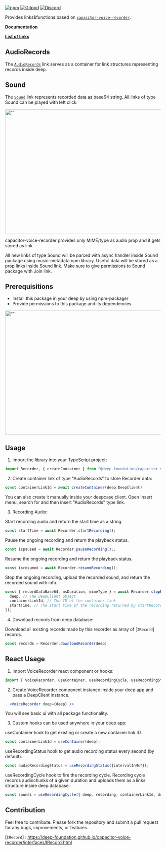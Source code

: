 [![npm](https://img.shields.io/npm/v/@deep-foundation/capacitor-voice-recorder.svg)](https://www.npmjs.com/package/@deep-foundation/capacitor-voice-recorder) 
[![Gitpod](https://img.shields.io/badge/Gitpod-ready--to--code-blue?logo=gitpod)](https://gitpod.io/#https://github.com/deep-foundation/capacitor-voice-recorder) 
[![Discord](https://badgen.net/badge/icon/discord?icon=discord&label&color=purple)](https://discord.gg/deep-foundation)

Provides links&functions based on [`capacitor-voice-recorder`](https://www.npmjs.com/package/capacitor-voice-recorder). 

[**Documentation**](https://deep-foundation.github.io/capacitor-voice-recorder/) 

[**List of links**](https://deep-foundation.github.io/capacitor-voice-recorder/enums/LinkName.html)

## AudioRecords

The [`AudioRecords`] link serves as a container for link structures representing records inside deep.  

## Sound

The [`Sound`] link represents recorded data as base64 string.
All links of type Sound can be played with left click.

<img src="https://github.com/deep-foundation/capacitor-voice-recorder/assets/44348954/80bacb4c-4533-4c63-afbc-565602f1ad9a" alt= “” width="600" height="400">

capacitor-voice-recorder provides only MIME/type as audio prop and it gets stored as link.

All new links of type Sound will be parced with async handler inside Sound package using music-metadata npm library. 
Useful data will be stored as a prop links inside Sound link.
Make sure to give permissions to Sound package with Join link.

## Prerequisitions
- Install this package in your deep by using npm-packager
- Provide permissions to this package and its dependencies.

<img src="https://github.com/deep-foundation/capacitor-voice-recorder/assets/44348954/e738da95-170e-4e8a-b9a5-bc8f1daf460c" alt= “” width="600" height="400">

## Usage
1. Import the library into your TypeScript project:

```js
import Recorder, { createContainer } from "@deep-foundation/capacitor-voice-recorder";
```

2. Create container link of type "AudioRecords" to store Recorder data:

```js
const containerLinkId = await createContainer(deep:DeepClient)
```

You can also create it manually inside your deepcase client. Open Insert menu, search for and then insert "AudioRecords" type link.

3. Recording Audio:

Start recording audio and return the start time as a string.
```js
const startTime = await Recorder.startRecording(); 
```
Pause the ongoing recording and return the playback status.
```js 
const ispaused = await Recorder.pauseRecording();; 
```
Resume the ongoing recording and return the playback status.
```js
const isresumed = await Recorder.resumeRecording(); 
```
Stop the ongoing recording, upload the recorded sound, and return the recorded sound with info.
```js
const { recordDataBase64, msDuration, mimeType } = await Recorder.stopRecording({
  deep, // The DeepClient object
  containerLinkId, // The ID of the container link
  startTime, // The start time of the recording returned by startRecording();
});
```

4. Download records from deep database:

Download all existing records made by this recorder as array of [`IRecord`] records.
```js
const records = Recorder.downloadRecords(deep); 
```
## React Usage
1. Import VoiceRecorder react component or hooks:

```js
import { VoiceRecorder, useContainer, useRecordingCycle, useRecordingStatus } from "@deep-foundation/capacitor-voice-recorder";
```

2. Create VoiceRecorder component instance inside your deep app and pass a DeepClient instance.

```jsx
  <VoiceRecorder deep={deep} />
```

You will see basic ui with all package functionality.

3. Custom hooks can be used anywhere in your deep app:

useContainer hook to get existing or create a new container link ID.
```js
const containerLinkId = useContainer(deep);
```
useRecordingStatus hook to get audio recording status every second (by default).
```js
const audioRecordingStatus = useRecordingStatus({intervalInMs?}); 
```
useRecordingCycle hook to fire the recording cycle.
Recording cycle records audiochunks of a given duration and uploads them as a links structure inside deep database.
```js
const sounds = useRecordingCycle({ deep, recording, containerLinkId, duration: 5000 }); 
```

## Contribution

Feel free to contribute. Please fork the repository and submit a pull request for any bugs, improvements, or features.

[`AudioRecords`]: https://deep-foundation.github.io/capacitor-voice-recorder/enums/LinkName.html#AudioRecords
[`Sound`]: https://deep-foundation.github.io/capacitor-voice-recorder/enums/LinkName.html#Sound
[`IRecord`] : https://deep-foundation.github.io/capacitor-voice-recorder/interfaces/IRecord.html
